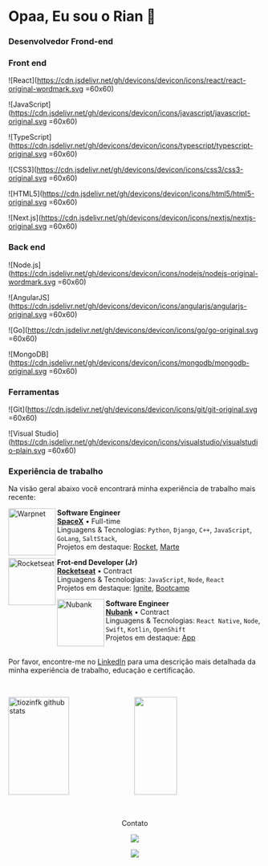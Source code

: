 # Opaa, Eu sou o Rian 👋

### Desenvolvedor Frond-end

<div>
    
### Front end 
    
![React](https://cdn.jsdelivr.net/gh/devicons/devicon/icons/react/react-original-wordmark.svg =60x60)
     
![JavaScript](https://cdn.jsdelivr.net/gh/devicons/devicon/icons/javascript/javascript-original.svg =60x60)
    
![TypeScript](https://cdn.jsdelivr.net/gh/devicons/devicon/icons/typescript/typescript-original.svg =60x60)
    
![CSS3](https://cdn.jsdelivr.net/gh/devicons/devicon/icons/css3/css3-original.svg =60x60)

![HTML5](https://cdn.jsdelivr.net/gh/devicons/devicon/icons/html5/html5-original.svg =60x60)     

![Next.js](https://cdn.jsdelivr.net/gh/devicons/devicon/icons/nextjs/nextjs-original.svg =60x60)

</div>

<div>
    
### Back end 

![Node.js](https://cdn.jsdelivr.net/gh/devicons/devicon/icons/nodejs/nodejs-original-wordmark.svg =60x60) 
     
![AngularJS](https://cdn.jsdelivr.net/gh/devicons/devicon/icons/angularjs/angularjs-original.svg =60x60)
    
![Go](https://cdn.jsdelivr.net/gh/devicons/devicon/icons/go/go-original.svg =60x60)
    
![MongoDB](https://cdn.jsdelivr.net/gh/devicons/devicon/icons/mongodb/mongodb-original.svg =60x60)
    
</div>

<div>
    
### Ferramentas
    
![Git](https://cdn.jsdelivr.net/gh/devicons/devicon/icons/git/git-original.svg =60x60)
    
![Visual Studio](https://cdn.jsdelivr.net/gh/devicons/devicon/icons/visualstudio/visualstudio-plain.svg =60x60)

</div>
 
  ### Experiência de trabalho

Na visão geral abaixo você encontrará minha experiência de trabalho mais recente:

[<img align="left" height="94px" width="94px" alt="Warpnet" src="https://www.spacex.com/static/images/share.jpg"/>](https://www.spacex.com/)

**Software Engineer** \
[**SpaceX**](https://www.spacex.com/) • Full-time \
Linguagens & Tecnologias: `Python`, `Django`, `C++`, `JavaScript`, `GoLang`, `SaltStack`,\
Projetos em destaque: [Rocket](https://www.spacex.com/), [Marte](<https://pt.wikipedia.org/wiki/Marte_(planeta)>)
<br/>

[<img align="left" height="94px" width="94px" alt="Rocketseat" src="https://yt3.ggpht.com/ytc/AKedOLQkXnYChXAHOeBQLzwhk1_BHYgUXs6ITQOakoeNoQ=s900-c-k-c0x00ffffff-no-rj"/>](https://rocketseat.com.br/)

**Frot-end Developer (Jr)** \
[**Rocketseat**](https://rocketseat.com.br/) • Contract \
Linguagens & Tecnologias: `JavaScript`, `Node`, `React`\
Projetos em destaque: [Ignite](), [Bootcamp]()
<br/>

[<img align="left" height="94px" width="94px" alt="Nubank" src="https://nubank.com.br/images/nu-icon.png?v=2"/>](https://nubank.com.br/)

**Software Engineer** \
[**Nubank**](https://nubank.com.br/) • Contract \
Linguagens & Tecnologias: `React Native`, `Node`, `Swift`, `Kotlin`, `OpenShift` \
Projetos em destaque: [App](https://nubank.com.br/)
<br/>
<br/>

Por favor, encontre-me no [LinkedIn](https://www.linkedin.com/in/put-here-your-username/) para uma descrição mais detalhada da minha experiência de trabalho, educação e certificação.

   &nbsp;
   &nbsp;
   &nbsp;
   &nbsp;
   &nbsp;
   &nbsp;
   &nbsp;
   &nbsp;
   &nbsp;
   &nbsp;

 
 <div>
 <img width="49%" height="195px" src="https://github-readme-stats.vercel.app/api?username=tiozinfk&show_icons=true&count_private=true&hide_border=true&title_color=ff91a4&icon_color=ff91a4&text_color=c9d1d9&bg_color=0d1117" alt="tiozinfk github stats" /> 
  <img width="41%" height="195px" src="https://github-readme-stats.vercel.app/api/top-langs/?username=tiozinfk&layout=compact&hide_border=true&title_color=ff91a4&text_color=ff91a4&bg_color=0d1117" />
</div>
  
   &nbsp;
   &nbsp;
   &nbsp;
   &nbsp;
   &nbsp;
   &nbsp;
   &nbsp;



<div align="center">
  
  Contato
  
<a href="https://www.linkedin.com/in/rian-moraes" target="_blank"><img src="https://img.shields.io/badge/-LinkedIn-%230077B5?style=for-the-badge&logo=linkedin&logoColor=white" target="_blank"></a>   
  
 <a href = "mailto:rianherminio2002@gmail.com"><img src="https://img.shields.io/badge/Gmail-D14836?style=for-the-badge&logo=gmail&logoColor=white" target="_blank"></a>
  
    
  
  <div/>



